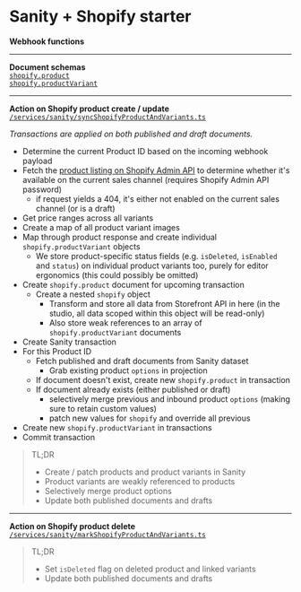 # Sanity + Shopify starter

**Webhook functions**

---

**Document schemas**  
[`shopify.product`](../sanity-studio/schemas/documents/shopify/product.tsx)  
[`shopify.productVariant`](../sanity-studio/schemas/documents/shopify/productVariant.tsx)

---

**Action on Shopify product create / update**  
[`/services/sanity/syncShopifyProductAndVariants.ts`](./services/sanity/syncShopifyProductAndVariants.ts)

_Transactions are applied on both published and draft documents._

- Determine the current Product ID based on the incoming webhook payload
- Fetch the [product listing on Shopify Admin API](https://shopify.dev/api/admin-rest/2021-10/resources/productlisting#[get]/admin/api/2021-10/product_listings/{product_listing_id}.json) to determine whether it's available on the current sales channel (requires Shopify Admin API password)
  - if request yields a 404, it's either not enabled on the current sales channel (or is a draft)
- Get price ranges across all variants
- Create a map of all product variant images
- Map through product response and create individual `shopify.productVariant` objects
  - We store product-specific status fields (e.g. `isDeleted`, `isEnabled` and `status`) on individual product variants too, purely for editor ergonomics (this could possibly be omitted)
- Create `shopify.product` document for upcoming transaction
  - Create a nested `shopify` object
    - Transform and store all data from Storefront API in here (in the studio, all data scoped within this object will be read-only)
    - Also store weak references to an array of `shopify.productVariant` documents
- Create Sanity transaction
- For this Product ID
  - Fetch published and draft documents from Sanity dataset
    - Grab existing product `options` in projection
  - If document doesn't exist, create new `shopify.product` in transaction
  - If document already exists (either published or draft)
    - selectively merge previous and inbound product `options` (making sure to retain custom values)
    - patch new values for `shopify` and override all previous
- Create new `shopify.productVariant` in transactions
- Commit transaction

> TL;DR
>
> - Create / patch products and product variants in Sanity
> - Product variants are weakly referenced to products
> - Selectively merge product options
> - Update both published documents and drafts

---

**Action on Shopify product delete**  
[`/services/sanity/markShopifyProductAndVariants.ts`](./services/sanity/markShopifyProductAndVariants.ts)

> TL;DR
>
> - Set `isDeleted` flag on deleted product and linked variants
> - Update both published documents and drafts
